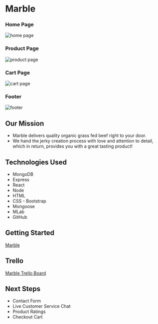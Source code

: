 # Marble

### Home Page
![home page](https://i.imgur.com/B9fNUYd.png)

### Product Page
![product page](https://i.imgur.com/ISTl2W0.png)

### Cart Page
![cart page](https://i.imgur.com/NymUtJH.png)

### Footer
![footer](https://i.imgur.com/JvzZXju.png)

## Our Mission
* Marble delivers quality organic grass fed beef right to your door.
* We hand the jerky creation process with love and attention to detail, which in return, provides you with a great tasting product!

## Technologies Used
* MongoDB
* Express
* React
* Node
* HTML
* CSS - Bootstrap
* Mongoose
* MLab
* GitHub

## Getting Started
[Marble](https://marblejerky.herokuapp.com/)

## Trello
[Marble Trello Board](https://trello.com/b/RaHci3CJ/marble)

## Next Steps
* Contact Form 
* Live Customer Service Chat
* Product Ratings
* Checkout Cart